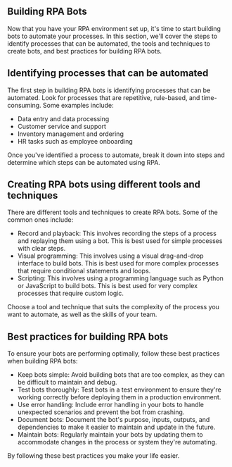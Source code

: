 ## Building RPA Bots

Now that you have your RPA environment set up, it's time to start building bots to automate your processes. In this section, we'll cover the steps to identify processes that can be automated, the tools and techniques to create bots, and best practices for building RPA bots.

## Identifying processes that can be automated

The first step in building RPA bots is identifying processes that can be automated. Look for processes that are repetitive, rule-based, and time-consuming. Some examples include:

- Data entry and data processing
- Customer service and support
- Inventory management and ordering
- HR tasks such as employee onboarding

Once you've identified a process to automate, break it down into steps and determine which steps can be automated using RPA.

## Creating RPA bots using different tools and techniques

There are different tools and techniques to create RPA bots. Some of the common ones include:

- Record and playback: This involves recording the steps of a process and replaying them using a bot. This is best used for simple processes with clear steps.
- Visual programming: This involves using a visual drag-and-drop interface to build bots. This is best used for more complex processes that require conditional statements and loops.
- Scripting: This involves using a programming language such as Python or JavaScript to build bots. This is best used for very complex processes that require custom logic.

Choose a tool and technique that suits the complexity of the process you want to automate, as well as the skills of your team.

## Best practices for building RPA bots

To ensure your bots are performing optimally, follow these best practices when building RPA bots:

- Keep bots simple: Avoid building bots that are too complex, as they can be difficult to maintain and debug.
- Test bots thoroughly: Test bots in a test environment to ensure they're working correctly before deploying them in a production environment.
- Use error handling: Include error handling in your bots to handle unexpected scenarios and prevent the bot from crashing.
- Document bots: Document the bot's purpose, inputs, outputs, and dependencies to make it easier to maintain and update in the future.
- Maintain bots: Regularly maintain your bots by updating them to accommodate changes in the process or system they're automating.

By following these best practices you make your life easier.